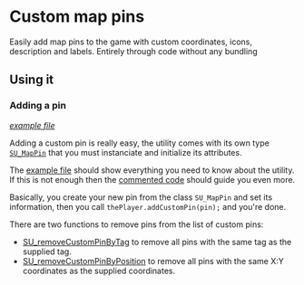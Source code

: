 # Custom map pins

Easily add map pins to the game with custom coordinates, icons, description and labels. Entirely through code without any bundling

## Using it
### Adding a pin
_[example file](example/add_pin.ws)_

Adding a custom pin is really easy, the utility comes with its own type [`SU_MapPin`](content/scripts/local/sharedutils/mappins.ws) that you must instanciate and initialize its attributes.

The [example file](example/main.ws) should show everything you need to know about the utility. If this is not enough then the [commented code](content/scripts/local/sharedutils/mappins.ws
) should guide you even more.

Basically, you create your new pin from the class `SU_MapPin` and set its information, then you call `thePlayer.addCustomPin(pin);` and you're done.

There are two functions to remove pins from the list of custom pins:
 - [SU_removeCustomPinByTag](content/scripts/local/sharedutils/mappins.ws) to remove all pins with the same tag as the supplied tag.
 - [SU_removeCustomPinByPosition](content/scripts/local/sharedutils/mappins.ws) to remove all pins with the same X:Y coordinates as the supplied coordinates.